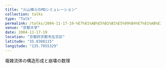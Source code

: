 ```yaml
---
title: "火山噴火のMDシミュレーション"
collection: talks
type: "Talk"
permalink: /talks/2004-11-17-19-%E7%81%AB%E5%B1%B1%E5%99%B4%E7%81%AB%E3%81%AEMD%E3%82%B7%E3%83%9F%E3%83%A5%E3%83%AC%E3%83%BC%E3%82%B7%E3%83%A7%E3%83%B3
venue: "京都大学"
date: 2004-11-17-19
location: "京都府京都市左京区"
latitude: "35.0308115"
longitude: "135.7855329"
---
```


複雑流体の構造形成と崩壊の数理

